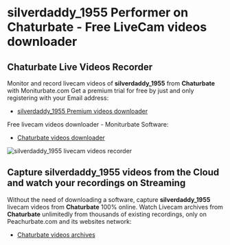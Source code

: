 # silverdaddy_1955 Performer on Chaturbate - Free LiveCam videos downloader

## Chaturbate Live Videos Recorder

Monitor and record livecam videos of **silverdaddy_1955** from **Chaturbate** with Moniturbate.com
Get a premium trial for free by just and only registering with your Email address:
* [silverdaddy_1955 Premium videos downloader](https://moniturbate.com/request-demo-licence-key.html)

Free livecam videos downloader - Moniturbate Software:
* [Chaturbate videos downloader](https://moniturbate.com/moniturbate-download-software.html)

![silverdaddy_1955 livecam videos recorder](https://peachurnet.com/templates/moniturbate-software.png)


## Capture silverdaddy_1955 videos from the Cloud and watch your recordings on Streaming

Without the need of downloading a software, capture **silverdaddy_1955** livecam videos from **Chaturbate** 100% online.
Watch Livecam archives from **Chaturbate** unlimitedly from thousands of existing recordings, only on Peachurbate.com and its websites network:
* [Chaturbate videos archives](https://peachurnet.com/)